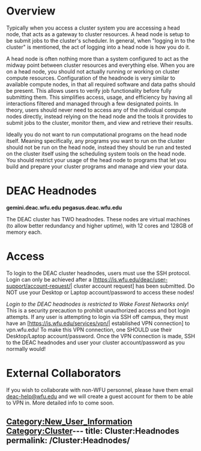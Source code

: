 # Overview

Typically when you access a cluster system you are accessing a head
node, that acts as a gateway to cluster resources. A head node is setup
to be submit jobs to the cluster's scheduler. In general, when "logging
in to the cluster" is mentioned, the act of logging into a head node is
how you do it.

A head node is often nothing more than a system configured to act as the
midway point between cluster resources and everything else. When you are
on a head node, you should not actually running or working on cluster
compute resources. Configuration of the headnode is very similar to
available compute nodes, in that all required software and data paths
should be present. This allows users to verify job functionality before
fully submitting them. This simplifies access, usage, and efficiency by
having all interactions filtered and managed through a few designated
points. In theory, users should never need to access any of the
individual compute nodes directly, instead relying on the head node and
the tools it provides to submit jobs to the cluster, monitor them, and
view and retrieve their results.

Ideally you do not want to run computational programs on the head node
itself. Meaning specifically, any programs you want to run on the
cluster should not be run on the head node, instead they should be run
and tested on the cluster itself using the scheduling system tools on
the head node. You should restrict your usage of the head node to
programs that let you build and prepare your cluster programs and manage
and view your data.

# DEAC Headnodes

**gemini.deac.wfu.edu**
**pegasus.deac.wfu.edu**

The DEAC cluster has TWO headnodes. These nodes are virtual machines (to
allow better redundancy and higher uptime), with 12 cores and 128GB of
memory each.

# Access

To login to the DEAC cluster headnodes, users must use the SSH protocol.
Login can only be achieved after a
\[<https://is.wfu.edu/deac/user-support/account-request/>| cluster
account request\] has been submitted. Do NOT use your Desktop or Laptop
account/password to access these nodes\!

*Login to the DEAC headnodes is restricted to Wake Forest Networks
only*\! This is a security precaution to prohibit unauthorized access
and bot login attempts. If any user is attempting to login via SSH off
campus, they must have an \[<https://is.wfu.edu/services/vpn/>|
established VPN connection\] to vpn.wfu.edu\! To make this VPN
connection, one SHOULD use their Desktop/Laptop account/password. Once
the VPN connection is made, SSH to the DEAC headnodes and user your
cluster account/password as you normally would\!

# External Collaborators

If you wish to collaborate with non-WFU personnel, please have them
email deac-help@wfu.edu and we will create a guest account for them to
be able to VPN in. More detailed info to come
soon.

[Category:New_User_Information](Category:New_User_Information "wikilink")
[Category:Cluster](Category:Cluster "wikilink")---
title: Cluster:Headnodes
permalink: /Cluster:Headnodes/
---

